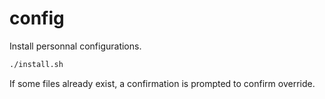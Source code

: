 # config

Install personnal configurations.

```bash
./install.sh
```

If some files already exist, a confirmation is prompted to confirm override.
